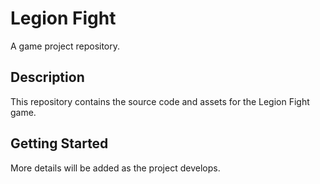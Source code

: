 # Legion Fight

A game project repository.

## Description
This repository contains the source code and assets for the Legion Fight game.

## Getting Started
More details will be added as the project develops. 